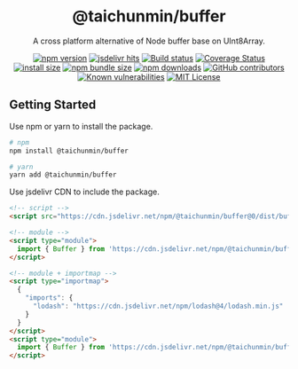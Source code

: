 <div align="center">

<h1>@taichunmin/buffer</h1>

<p>A cross platform alternative of Node buffer base on UInt8Array.</p>

[![npm version](https://img.shields.io/npm/v/@taichunmin/buffer.svg?logo=npm)](https://www.npmjs.org/package/@taichunmin/buffer)
[![jsdelivr hits](https://img.shields.io/jsdelivr/npm/hm/@taichunmin/buffer?logo=jsdelivr)](https://www.jsdelivr.com/package/npm/@taichunmin/buffer)
[![Build status](https://img.shields.io/github/actions/workflow/status/taichunmin/js-buffer/ci.yml?branch=master)](https://github.com/taichunmin/js-buffer/actions/workflows/ci.yml)
[![Coverage Status](https://img.shields.io/coverallsCoverage/github/taichunmin/js-buffer?branch=master)](https://coveralls.io/github/taichunmin/js-buffer?branch=master)
[![install size](https://img.shields.io/badge/dynamic/json?url=https://packagephobia.com/v2/api.json?p=@taichunmin%2Fbuffer&query=$.install.pretty&label=install%20size)](https://packagephobia.now.sh/result?p=@taichunmin%2Fbuffer)
[![npm bundle size](https://img.shields.io/bundlephobia/minzip/@taichunmin/buffer)](https://bundlephobia.com/package/@taichunmin/buffer@latest)
[![npm downloads](https://img.shields.io/npm/dm/@taichunmin/buffer.svg)](https://npm-stat.com/charts.html?package=@taichunmin%2Fbuffer)
[![GitHub contributors](https://img.shields.io/github/contributors/taichunmin/js-buffer)](https://github.com/taichunmin/js-buffer/graphs/contributors)
[![Known vulnerabilities](https://snyk.io/test/npm/@taichunmin/buffer/badge.svg)](https://snyk.io/test/npm/@taichunmin/buffer)
[![MIT License](https://img.shields.io/github/license/taichunmin/js-buffer)](https://github.com/taichunmin/js-buffer/blob/master/LICENSE)

</div>

## Getting Started

Use npm or yarn to install the package.

```bash
# npm
npm install @taichunmin/buffer

# yarn
yarn add @taichunmin/buffer
```

Use jsdelivr CDN to include the package.

```html
<!-- script -->
<script src="https://cdn.jsdelivr.net/npm/@taichunmin/buffer@0/dist/buffer.global.js"></script>

<!-- module -->
<script type="module">
  import { Buffer } from 'https://cdn.jsdelivr.net/npm/@taichunmin/buffer@0/dist/buffer.global.js'
</script>

<!-- module + importmap -->
<script type="importmap">
  {
    "imports": {
      "lodash": "https://cdn.jsdelivr.net/npm/lodash@4/lodash.min.js"
    }
  }
</script>
<script type="module">
  import { Buffer } from 'https://cdn.jsdelivr.net/npm/@taichunmin/buffer@0/dist/buffer.mjs'
</script>
```